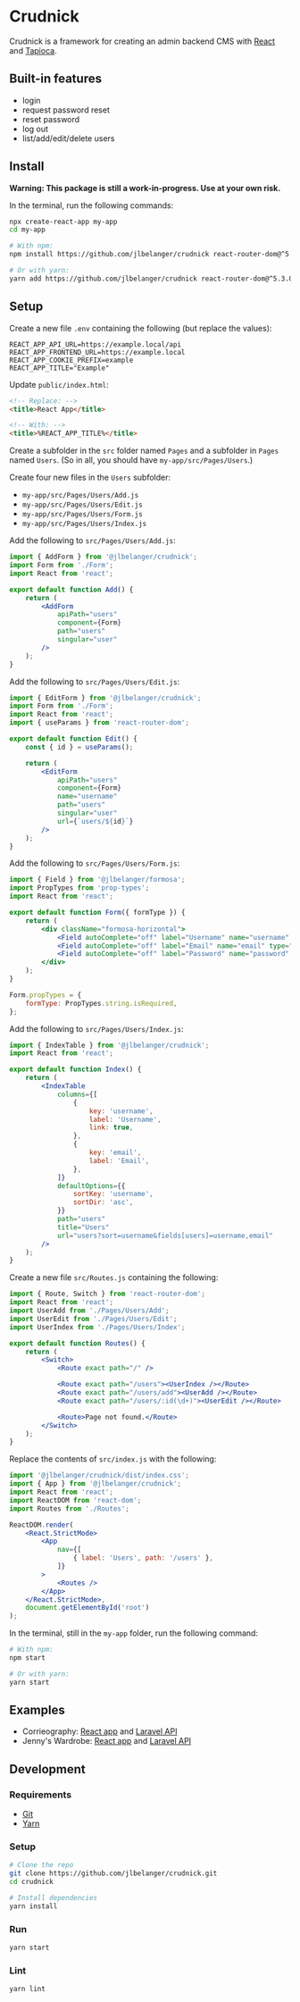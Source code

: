 # Crudnick

Crudnick is a framework for creating an admin backend CMS with [React](https://www.npmjs.com/package/react) and [Tapioca](https://github.com/jlbelanger/tapioca).

## Built-in features

- login
- request password reset
- reset password
- log out
- list/add/edit/delete users

## Install

**Warning: This package is still a work-in-progress. Use at your own risk.**

In the terminal, run the following commands:

``` bash
npx create-react-app my-app
cd my-app

# With npm:
npm install https://github.com/jlbelanger/crudnick react-router-dom@^5.3.0 --save

# Or with yarn:
yarn add https://github.com/jlbelanger/crudnick react-router-dom@^5.3.0
```

## Setup

Create a new file `.env` containing the following (but replace the values):

```
REACT_APP_API_URL=https://example.local/api
REACT_APP_FRONTEND_URL=https://example.local
REACT_APP_COOKIE_PREFIX=example
REACT_APP_TITLE="Example"
```

Update `public/index.html`:

``` html
<!-- Replace: -->
<title>React App</title>

<!-- With: -->
<title>%REACT_APP_TITLE%</title>
```

Create a subfolder in the `src` folder named `Pages` and a subfolder in `Pages` named `Users`. (So in all, you should have `my-app/src/Pages/Users`.)

Create four new files in the `Users` subfolder:

- `my-app/src/Pages/Users/Add.js`
- `my-app/src/Pages/Users/Edit.js`
- `my-app/src/Pages/Users/Form.js`
- `my-app/src/Pages/Users/Index.js`

Add the following to `src/Pages/Users/Add.js`:

``` jsx
import { AddForm } from '@jlbelanger/crudnick';
import Form from './Form';
import React from 'react';

export default function Add() {
	return (
		<AddForm
			apiPath="users"
			component={Form}
			path="users"
			singular="user"
		/>
	);
}
```

Add the following to `src/Pages/Users/Edit.js`:

``` jsx
import { EditForm } from '@jlbelanger/crudnick';
import Form from './Form';
import React from 'react';
import { useParams } from 'react-router-dom';

export default function Edit() {
	const { id } = useParams();

	return (
		<EditForm
			apiPath="users"
			component={Form}
			name="username"
			path="users"
			singular="user"
			url={`users/${id}`}
		/>
	);
}
```

Add the following to `src/Pages/Users/Form.js`:

``` jsx
import { Field } from '@jlbelanger/formosa';
import PropTypes from 'prop-types';
import React from 'react';

export default function Form({ formType }) {
	return (
		<div className="formosa-horizontal">
			<Field autoComplete="off" label="Username" name="username" required />
			<Field autoComplete="off" label="Email" name="email" type="email" required />
			<Field autoComplete="off" label="Password" name="password" type="password" required={formType === 'add'} />
		</div>
	);
}

Form.propTypes = {
	formType: PropTypes.string.isRequired,
};
```

Add the following to `src/Pages/Users/Index.js`:

``` jsx
import { IndexTable } from '@jlbelanger/crudnick';
import React from 'react';

export default function Index() {
	return (
		<IndexTable
			columns={[
				{
					key: 'username',
					label: 'Username',
					link: true,
				},
				{
					key: 'email',
					label: 'Email',
				},
			]}
			defaultOptions={{
				sortKey: 'username',
				sortDir: 'asc',
			}}
			path="users"
			title="Users"
			url="users?sort=username&fields[users]=username,email"
		/>
	);
}
```

Create a new file `src/Routes.js` containing the following:

``` jsx
import { Route, Switch } from 'react-router-dom';
import React from 'react';
import UserAdd from './Pages/Users/Add';
import UserEdit from './Pages/Users/Edit';
import UserIndex from './Pages/Users/Index';

export default function Routes() {
	return (
		<Switch>
			<Route exact path="/" />

			<Route exact path="/users"><UserIndex /></Route>
			<Route exact path="/users/add"><UserAdd /></Route>
			<Route exact path="/users/:id(\d+)"><UserEdit /></Route>

			<Route>Page not found.</Route>
		</Switch>
	);
}
```

Replace the contents of `src/index.js` with the following:

``` jsx
import '@jlbelanger/crudnick/dist/index.css';
import { App } from '@jlbelanger/crudnick';
import React from 'react';
import ReactDOM from 'react-dom';
import Routes from './Routes';

ReactDOM.render(
	<React.StrictMode>
		<App
			nav={[
				{ label: 'Users', path: '/users' },
			]}
		>
			<Routes />
		</App>
	</React.StrictMode>,
	document.getElementById('root')
);
```

In the terminal, still in the `my-app` folder, run the following command:

``` bash
# With npm:
npm start

# Or with yarn:
yarn start
```

## Examples

- Corrieography: [React app](https://github.com/jlbelanger/corrie-admin) and [Laravel API](https://github.com/jlbelanger/corrie)
- Jenny's Wardrobe: [React app](https://github.com/jlbelanger/wardrobe-admin) and [Laravel API](https://github.com/jlbelanger/wardrobe)

## Development

### Requirements

- [Git](https://git-scm.com/)
- [Yarn](https://classic.yarnpkg.com/en/docs/install)

### Setup

``` bash
# Clone the repo
git clone https://github.com/jlbelanger/crudnick.git
cd crudnick

# Install dependencies
yarn install
```

### Run

``` bash
yarn start
```

### Lint

``` bash
yarn lint
```
